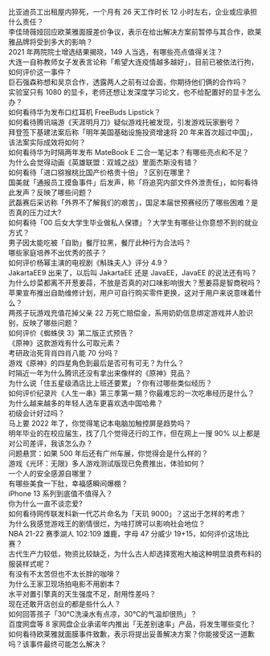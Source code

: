 比亚迪员工出租屋内猝死，一个月有 26 天工作时长 12 小时左右，企业或应承担什么责任？  
李佳琦薇娅回应欧莱雅面膜差价争议，表示在给出解决方案前暂停与其合作，欧莱雅品牌将受到多大的影响？  
2021 年两院院士增选结果揭晓，149 人当选，有哪些亮点值得关注？  
大连一自称教师女子发表言论称「希望大连疫情越多越好」，目前已被依法行拘，如何评价这一事件？  
巨石强森称想和吴京合作，透露两人之前有过会面，你期待他们俩的合作吗？  
实验室只有 1080 的显卡，老师还想让发深度学习论文，也不给配置好的显卡怎么办？  
如何看待华为发布口红耳机 FreeBuds Lipstick？  
如何看待腾讯端游《天涯明月刀》疑似游戏托被发现，引发游戏玩家删号？  
拜登签下基建法案后称「明年美国基础设施投资增速将 20 年来首次超过中国」，该法案实际成效将如何？  
如何看待华为时隔两年发布 MateBook E 二合一笔记本？有哪些亮点和不足？  
为什么会觉得动画《英雄联盟：双城之战》里面杰斯没有错？  
如何看待「进口猕猴桃比国产价格贵十倍」？区别在哪里？  
国美就「通报员工摸鱼事件」后发声，称「将追究内部文件外泄责任」，如何看待此发声？反映了哪些问题？  
武磊赛后采访称「外界不了解我们的艰苦」，国足本届世预赛经历了哪些困难？是否真的压力过大?  
如何看待「00 后女大学生毕业做私人保镖」？大学生有哪些让你意想不到的就业方式？  
男子因太能吃被「自助」餐厅拉黑，餐厅此种行为合法吗？  
哪些家庭培养不出优秀的孩子？  
如何评价杨幂主演的电视剧《斛珠夫人》评分 4.9？  
JakartaEE9 出来了，以后叫 JakartaEE 还是 JavaEE，JavaEE 的说法还有吗？  
为什么炒菜都离不开葱姜蒜，不放是否真的对口味影响很大？葱姜蒜是智商税吗？  
苹果宣布推出自助维修计划，用户可自行购买零件更换，这对于用户来说意味着什么？  
两孩子玩游戏充值花掉父亲 22 万死亡赔偿金，系用奶奶信息绑定游戏并人脸识别，反映了哪些问题？  
如何评价《蜘蛛侠 3》第二版正式预告？  
《原神》这款游戏有什么可取元素？  
考研政治死背肖四肖八能 70 分吗？  
游戏《原神》的四星角色到最后是否可有可无？为什么？  
时隔近一年为什么腾讯还没有拿出来像样的《原神》竞品？  
为什么说「住五星级酒店比上班还要累」？你有过哪些类似经历？  
如何评价纪录片《人生一串》第三季第一期？你最难忘的一次吃串经历是什么？  
为什么越来越多的年轻人选车更喜欢选中国哈弗？  
初级会计好过吗？  
马上要 2022 年了，你觉得笔记本电脑加触控屏是趋势吗？  
明年毕业的在校应届生，找了几个觉得还行的工作，但在网上一搜 90% 以上都是对公司差评，我该怎么办？  
问题悬赏：如果 500 年后还有广州车展，你觉得会是什么样的？  
游戏《光环：无限》多人游戏测试版现已免费推出，体验如何？  
一个人的安全感源自哪里？  
有哪些美食一下肚，幸福感瞬间爆棚？  
iPhone 13 系列到底值不值得入？  
你为什么一直不谈恋爱?  
如何看待网传联发科新一代芯片命名为「天玑 9000」？这出于怎样的考虑？  
为什么我感觉游戏王的剧情很烂，为啥打牌可以影响社会地位？  
NBA 21-22 赛季湖人 102:109 雄鹿，字母 47 分威少 19+15，如何评价这场比赛？  
古代生产力较低，物资比较缺乏，为什么古人却选择宽袍大袖这种明显浪费布料的服装样式呢？  
有没有不太苦但也不太长胖的咖啡？  
为什么王家卫现场拍电影不用剧本？  
水平对置引擎真的天生强度不足，耐用性差吗？  
现在还敢开店创业的都是些什么人？  
如何回答孩子「30℃洗澡水有点凉，30℃的气温却很热」？  
百度网盘等 8 家网盘企业承诺年内推出「无差别速率」产品，将发生哪些变化？  
如何看待欧莱雅就面膜事件致歉，表示将提出妥善解决方案？你能接受这一道歉吗？该事件最终可能怎么解决？  

